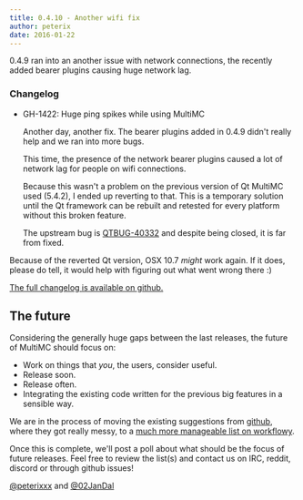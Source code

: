 ```yaml
---
title: 0.4.10 - Another wifi fix
author: peterix
date: 2016-01-22
---
```


0.4.9 ran into an another issue with network connections, the recently added bearer plugins causing huge network lag.

### Changelog
- GH-1422: Huge ping spikes while using MultiMC

    Another day, another fix. The bearer plugins added in 0.4.9 didn't really help and we ran into more bugs.

    This time, the presence of the network bearer plugins caused a lot of network lag for people on wifi connections.

    Because this wasn't a problem on the previous version of Qt MultiMC used (5.4.2), I ended up reverting to that. This is a temporary solution until the Qt framework can be rebuilt and retested for every platform without this broken feature.

    The upstream bug is [QTBUG-40332](https://bugreports.qt.io/browse/QTBUG-40332) and despite being closed, it is far from fixed.

Because of the reverted Qt version, OSX 10.7 *might* work again. If it does, please do tell, it would help with figuring out what went wrong there :)

[The full changelog is available on github.](https://github.com/MultiMC/Launcher/blob/7ca9f92343e2fb2a15d278b08f7244838e74a5d8/changelog.md)

## The future

Considering the generally huge gaps between the last releases, the future of MultiMC should focus on:

* Work on things that *you*, the users, consider useful.
* Release soon.
* Release often.
* Integrating the existing code written for the previous big features in a sensible way.

We are in the process of moving the existing suggestions from [github](https://github.com/MultiMC/Launcher/labels/feature), where they got really messy, to a [much more manageable list on workflowy](https://workflowy.com/s/2EyDMcp7CU).

Once this is complete, we'll post a poll about what should be the focus of future releases. Feel free to review the list(s) and contact us on IRC, reddit, discord or through github issues!

[@peterixxx](https://twitter.com/peterixxx) and [@02JanDal](https://twitter.com/02JanDal)
